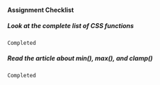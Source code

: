 #### Assignment Checklist

  ##### Look at the complete list of CSS functions
    Completed

  ##### Read the article about min(), max(), and clamp()
    Completed